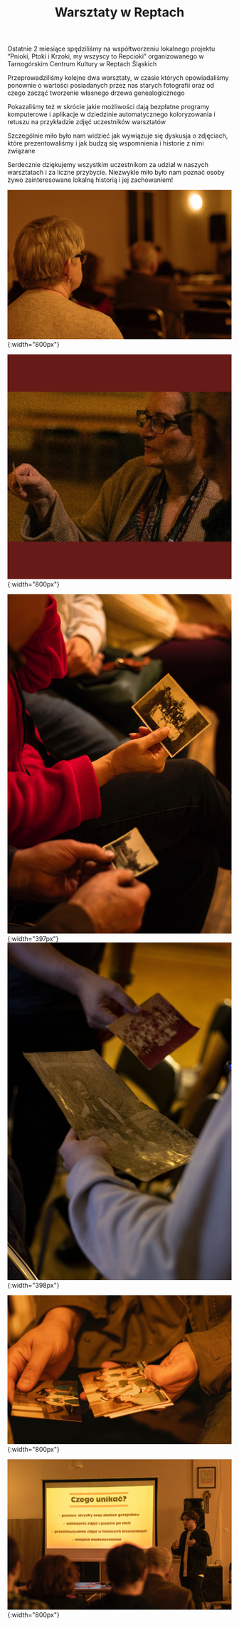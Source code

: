 ﻿---
layout: post
title:  "Warsztaty w Reptach"
categories: [ Archiwizacja ]
image: assets/images/warsztaty/okladka.jpg
---
Ostatnie 2 miesiące spędziliśmy na współtworzeniu lokalnego projektu “Pnioki, Ptoki i Krzoki, my wszyscy to Repcioki” organizowanego w Tarnogórskim Centrum Kultury w Reptach Śląskich

Przeprowadziliśmy kolejne dwa warsztaty, w czasie których opowiadaliśmy ponownie o wartości posiadanych przez nas starych fotografii oraz od czego zacząć tworzenie własnego drzewa genealogicznego

Pokazaliśmy też w skrócie jakie możliwości dają bezpłatne programy komputerowe i aplikacje w dziedzinie automatycznego koloryzowania i retuszu na przykładzie zdjęć uczestników warsztatów

Szczególnie miło było nam widzieć jak wywiązuje się dyskusja o zdjęciach, które prezentowaliśmy i jak budzą się wspomnienia i historie z nimi związane

Serdecznie dziękujemy wszystkim uczestnikom za udział w naszych warsztatach i za liczne przybycie. Niezwykle miło było nam poznać osoby żywo zainteresowane lokalną historią i jej zachowaniem!


![nagrobek](/assets/images/warsztaty/3.png){:width="800px"}

![nagrobek](/assets/images/warsztaty/2.jpg){:width="800px"}

![nagrobek](/assets/images/warsztaty/1.png){:width="397px"} ![nagrobek](/assets/images/warsztaty/6.jpg){:width="398px"}

![nagrobek](/assets/images/warsztaty/4.png){:width="800px"}

![nagrobek](/assets/images/warsztaty/5.png){:width="800px"}


